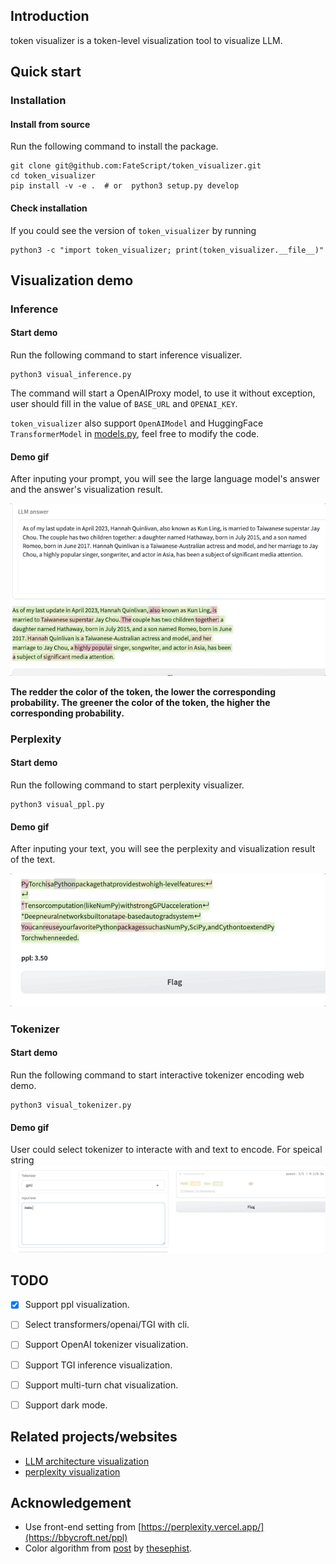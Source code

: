 
## Introduction
token visualizer is a token-level visualization tool to visualize LLM.

## Quick start

### Installation

#### Install from source

Run the following command to install the package.
```shell
git clone git@github.com:FateScript/token_visualizer.git
cd token_visualizer
pip install -v -e .  # or  python3 setup.py develop
```

#### Check installation

If you could see the version of `token_visualizer` by running 
```shell
python3 -c "import token_visualizer; print(token_visualizer.__file__)"
```

## Visualization demo

### Inference

#### Start demo
Run the following command to start inference visualizer.
```shell
python3 visual_inference.py
```

The command will start a OpenAIProxy model, to use it without exception, user should fill in the value of `BASE_URL` and `OPENAI_KEY`.

`token_visualizer` also support `OpenAIModel` and HuggingFace `TransformerModel` in [models.py](https://github.com/FateScript/token_visualizer/blob/main/token_visualizer/models.py), feel free to modify the code.

#### Demo gif
After inputing your prompt, you will see the large language model's answer and the answer's visualization result.

<img src="assets/inference.gif">

**The redder the color of the token, the lower the corresponding probability. The greener the color of the token, the higher the corresponding probability.**

### Perplexity

#### Start demo
Run the following command to start perplexity visualizer.

```shell
python3 visual_ppl.py
```

#### Demo gif
After inputing your text, you will see the perplexity and visualization result of the text.

<img src="assets/ppl.gif">

### Tokenizer

#### Start demo
Run the following command to start interactive tokenizer encoding web demo.

```shell
python3 visual_tokenizer.py
```

#### Demo gif
User could select tokenizer to interacte with and text to encode. For speical string 
<img src="assets/tokenizer.gif">


## TODO
- [x] Support ppl visualization.
- [ ] Select transformers/openai/TGI with cli.
- [ ] Support OpenAI tokenizer visualization.
- [ ] Support TGI inference visualization.
- [ ] Support multi-turn chat visualization.
- [ ] Support dark mode.


## Related projects/websites

* [LLM architecture visualization](https://bbycroft.net/llm)
* [perplexity visualization](https://bbycroft.net/ppl)


## Acknowledgement

* Use front-end setting from [https://perplexity.vercel.app/](https://bbycroft.net/ppl)
* Color algorithm from [post](https://twitter.com/thesephist/status/1617909119423500288) by [thesephist](https://twitter.com/thesephist).
